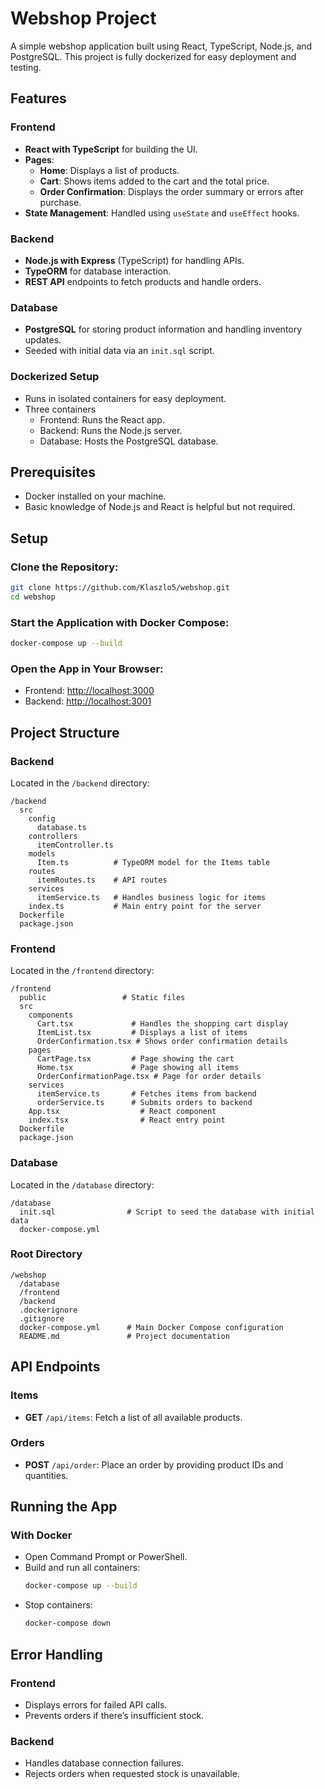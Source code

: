 # Webshop Project

A simple webshop application built using React, TypeScript, Node.js, and PostgreSQL. This project is fully dockerized for easy deployment and testing.

## Features

### Frontend
- **React with TypeScript** for building the UI.
- **Pages**:
  - **Home**: Displays a list of products.
  - **Cart**: Shows items added to the cart and the total price.
  - **Order Confirmation**: Displays the order summary or errors after purchase.
- **State Management**: Handled using `useState` and `useEffect` hooks.

### Backend
- **Node.js with Express** (TypeScript) for handling APIs.
- **TypeORM** for database interaction.
- **REST API** endpoints to fetch products and handle orders.

### Database
- **PostgreSQL** for storing product information and handling inventory updates.
- Seeded with initial data via an `init.sql` script.

### Dockerized Setup
- Runs in isolated containers for easy deployment.
- Three containers
  - Frontend: Runs the React app.
  - Backend: Runs the Node.js server.
  - Database: Hosts the PostgreSQL database.

## Prerequisites
- Docker installed on your machine.
- Basic knowledge of Node.js and React is helpful but not required.

## Setup

### Clone the Repository:
```bash
git clone https://github.com/Klaszlo5/webshop.git
cd webshop
```

### Start the Application with Docker Compose:
```bash
docker-compose up --build
```

### Open the App in Your Browser:
- Frontend: [http://localhost:3000](http://localhost:3000)
- Backend: [http://localhost:3001](http://localhost:3001)

## Project Structure

### Backend
Located in the `/backend` directory:
```
/backend
  src
    config
      database.ts
    controllers
      itemController.ts
    models
      Item.ts          # TypeORM model for the Items table
    routes
      itemRoutes.ts    # API routes
    services
      itemService.ts   # Handles business logic for items
    index.ts           # Main entry point for the server
  Dockerfile
  package.json
```

### Frontend
Located in the `/frontend` directory:
```
/frontend
  public                 # Static files
  src
    components
      Cart.tsx             # Handles the shopping cart display
      ItemList.tsx         # Displays a list of items
      OrderConfirmation.tsx # Shows order confirmation details
    pages
      CartPage.tsx         # Page showing the cart
      Home.tsx             # Page showing all items
      OrderConfirmationPage.tsx # Page for order details
    services
      itemService.ts       # Fetches items from backend
      orderService.ts      # Submits orders to backend
    App.tsx                  # React component
    index.tsx                # React entry point
  Dockerfile
  package.json
```

### Database
Located in the `/database` directory:
```
/database
  init.sql                # Script to seed the database with initial data
  docker-compose.yml
```

### Root Directory
```
/webshop
  /database
  /frontend
  /backend
  .dockerignore
  .gitignore
  docker-compose.yml      # Main Docker Compose configuration
  README.md               # Project documentation
```

## API Endpoints

### Items
- **GET** `/api/items`: Fetch a list of all available products.

### Orders
- **POST** `/api/order`: Place an order by providing product IDs and quantities.

## Running the App

### With Docker
- Open Command Prompt or PowerShell.
- Build and run all containers:
  ```bash
  docker-compose up --build
  ```
- Stop containers:
  ```bash
  docker-compose down
  ```

## Error Handling

### Frontend
- Displays errors for failed API calls.
- Prevents orders if there’s insufficient stock.

### Backend
- Handles database connection failures.
- Rejects orders when requested stock is unavailable.
